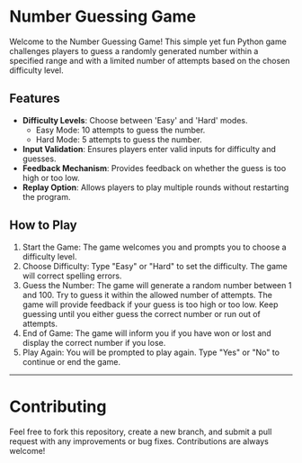 # Number Guessing Game

Welcome to the Number Guessing Game! This simple yet fun Python game challenges players to guess a randomly generated number within a specified range and with a limited number of attempts based on the chosen difficulty level.

## Features
- **Difficulty Levels**: Choose between 'Easy' and 'Hard' modes.
  - Easy Mode: 10 attempts to guess the number.
  - Hard Mode: 5 attempts to guess the number.
- **Input Validation**: Ensures players enter valid inputs for difficulty and guesses.
- **Feedback Mechanism**: Provides feedback on whether the guess is too high or too low.
- **Replay Option**: Allows players to play multiple rounds without restarting the program.

## How to Play
1. Start the Game: The game welcomes you and prompts you to choose a difficulty level.
2. Choose Difficulty: Type "Easy" or "Hard" to set the difficulty. The game will correct spelling errors.
3. Guess the Number: The game will generate a random number between 1 and 100. Try to guess it within the allowed number of attempts.
    The game will provide feedback if your guess is too high or too low.
    Keep guessing until you either guess the correct number or run out of attempts.
4. End of Game: The game will inform you if you have won or lost and display the correct number if you lose.
5. Play Again: You will be prompted to play again. Type "Yes" or "No" to continue or end the game.

---

# Contributing
Feel free to fork this repository, create a new branch, and submit a pull request with any improvements or bug fixes. Contributions are always welcome!
